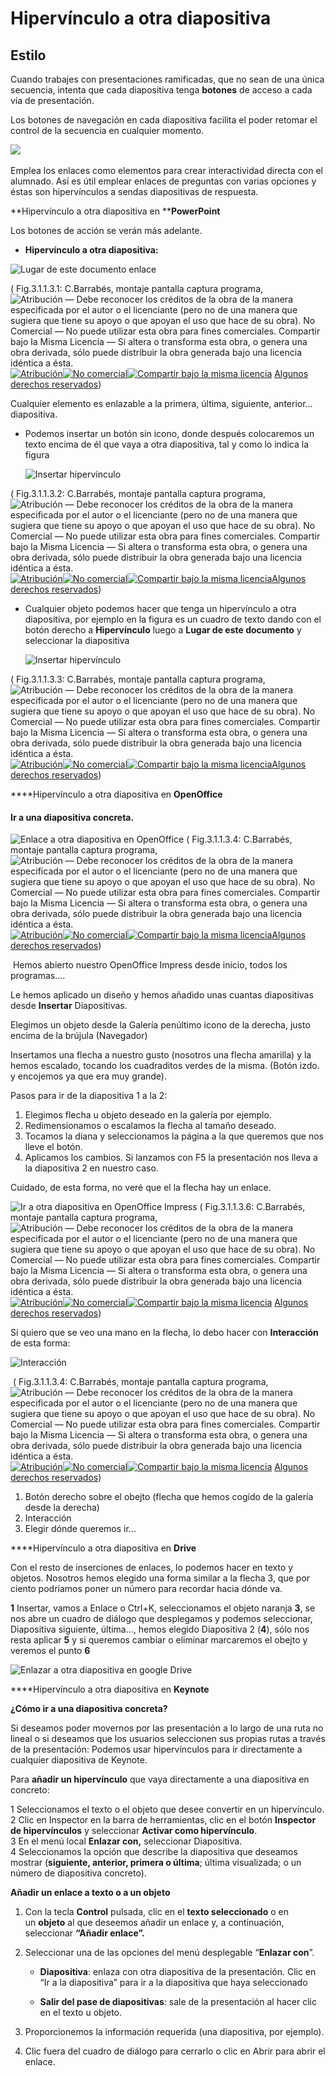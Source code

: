 # Hipervínculo a otra diapositiva

## **Estilo**

Cuando trabajes con presentaciones ramificadas, que no sean de una única secuencia, intenta que cada diapositiva tenga **botones** de acceso a cada vía de presentación.

Los botones de navegación en cada diapositiva facilita el poder retomar el control de la secuencia en cualquier momento.   
  

![](img/botonesnavegacion.1.png) 


Emplea los enlaces como elementos para crear interactividad directa con el alumnado. Así es útil emplear enlaces de preguntas con varias opciones y éstas son hipervínculos a sendas diapositivas de respuesta.

**Hipervínculo a otra diapositiva en ****PowerPoint**

Los botones de acción se verán más adelante.

*   **Hipervínculo a otra diapositiva:**
    


![Lugar de este documento enlace](img/lugarde_estedocumentoppt.png "Hipervínculo a diapositiva siguiente") 



( Fig.3.1.1.3.1: C.Barrabés, montaje pantalla captura programa, ![Atribución — Debe reconocer los créditos de la obra de la manera especificada por el autor o el licenciante (pero no de una manera que sugiera que tiene su apoyo o que apoyan el uso que hace de su obra). No Comercial — No puede utilizar esta obra para fines comerciales. Compartir bajo la Misma Licencia — Si altera o transforma esta obra, o genera una obra derivada, sólo puede distribuir la obra generada bajo una licencia idéntica a ésta.](img/1algunosderechosreservados.png "Licencia Atribución, no comercial y Compartir bajo la Misma Licencia")[![Atribución](http://l.yimg.com/g/images/spaceout.gif "Atribución")![No comercial](http://l.yimg.com/g/images/spaceout.gif "No comercial")![Compartir bajo la misma licencia](http://l.yimg.com/g/images/spaceout.gif "Compartir bajo la misma licencia")](http://creativecommons.org/licenses/by-nc-sa/2.0/) [Algunos derechos reservados](http://creativecommons.org/licenses/by-nc-sa/2.0/deed.es "Derechos reservados. Atribución-NoComercial-CompartirIgual 2.0 Genérica (CC BY-NC-SA 2.0)"))


Cualquier elemento es enlazable a la primera, última, siguiente, anterior…diapositiva.

*   Podemos insertar un botón sin icono, donde después colocaremos un texto encima de él que vaya a otra diapositiva, tal y como lo indica la figura
    

    ![Insertar hipervínculo](img/m3431.png "Insertar hipervínculo")

    


( Fig.3.1.1.3.2: C.Barrabés, montaje pantalla captura programa, ![Atribución — Debe reconocer los créditos de la obra de la manera especificada por el autor o el licenciante (pero no de una manera que sugiera que tiene su apoyo o que apoyan el uso que hace de su obra). No Comercial — No puede utilizar esta obra para fines comerciales. Compartir bajo la Misma Licencia — Si altera o transforma esta obra, o genera una obra derivada, sólo puede distribuir la obra generada bajo una licencia idéntica a ésta.](img/1algunosderechosreservados.png "Licencia Atribución, no comercial y Compartir bajo la Misma Licencia")[![Atribución](http://l.yimg.com/g/images/spaceout.gif "Atribución")![No comercial](http://l.yimg.com/g/images/spaceout.gif "No comercial")![Compartir bajo la misma licencia](http://l.yimg.com/g/images/spaceout.gif "Compartir bajo la misma licencia")](http://creativecommons.org/licenses/by-nc-sa/2.0/)[Algunos derechos reservados](http://creativecommons.org/licenses/by-nc-sa/2.0/deed.es "Derechos reservados. Atribución-NoComercial-CompartirIgual 2.0 Genérica (CC BY-NC-SA 2.0)"))


*   Cualquier objeto podemos hacer que tenga un hipervínculo a otra diapositiva, por ejemplo en la figura es un cuadro de texto dando con el botón derecho a **Hipervínculo** luego a **Lugar de este documento** y seleccionar la diapositiva
    

    ![Insertar hipervínculo](img/m3432.png "Insertar hipervínculo")

    


( Fig.3.1.1.3.3: C.Barrabés, montaje pantalla captura programa, ![Atribución — Debe reconocer los créditos de la obra de la manera especificada por el autor o el licenciante (pero no de una manera que sugiera que tiene su apoyo o que apoyan el uso que hace de su obra). No Comercial — No puede utilizar esta obra para fines comerciales. Compartir bajo la Misma Licencia — Si altera o transforma esta obra, o genera una obra derivada, sólo puede distribuir la obra generada bajo una licencia idéntica a ésta.](img/1algunosderechosreservados.png "Licencia Atribución, no comercial y Compartir bajo la Misma Licencia")[![Atribución](http://l.yimg.com/g/images/spaceout.gif "Atribución")![No comercial](http://l.yimg.com/g/images/spaceout.gif "No comercial")![Compartir bajo la misma licencia](http://l.yimg.com/g/images/spaceout.gif "Compartir bajo la misma licencia")](http://creativecommons.org/licenses/by-nc-sa/2.0/)[Algunos derechos reservados](http://creativecommons.org/licenses/by-nc-sa/2.0/deed.es "Derechos reservados. Atribución-NoComercial-CompartirIgual 2.0 Genérica (CC BY-NC-SA 2.0)"))


****Hipervínculo a otra diapositiva en **OpenOffice**

#### Ir a una diapositiva concreta.   


![Enlace a otra diapositiva en OpenOffice](img/a_otra_diapos_openoff.png "Enlace a otra diapositiva Impress") ( Fig.3.1.1.3.4: C.Barrabés, montaje pantalla captura programa, ![Atribución — Debe reconocer los créditos de la obra de la manera especificada por el autor o el licenciante (pero no de una manera que sugiera que tiene su apoyo o que apoyan el uso que hace de su obra). No Comercial — No puede utilizar esta obra para fines comerciales. Compartir bajo la Misma Licencia — Si altera o transforma esta obra, o genera una obra derivada, sólo puede distribuir la obra generada bajo una licencia idéntica a ésta.](img/1algunosderechosreservados.png "Licencia Atribución, no comercial y Compartir bajo la Misma Licencia")[![Atribución](http://l.yimg.com/g/images/spaceout.gif "Atribución")![No comercial](http://l.yimg.com/g/images/spaceout.gif "No comercial")![Compartir bajo la misma licencia](http://l.yimg.com/g/images/spaceout.gif "Compartir bajo la misma licencia")](http://creativecommons.org/licenses/by-nc-sa/2.0/)[Algunos derechos reservados](http://creativecommons.org/licenses/by-nc-sa/2.0/deed.es "Derechos reservados. Atribución-NoComercial-CompartirIgual 2.0 Genérica (CC BY-NC-SA 2.0)"))


 Hemos abierto nuestro OpenOffice Impress desde inicio, todos los programas....

Le hemos aplicado un diseño y hemos añadido unas cuantas diapositivas desde **Insertar** Diapositivas.

Elegimos un objeto desde la Galería penúltimo icono de la derecha, justo encima de la brújula (Navegador)

Insertamos una flecha a nuestro gusto (nosotros una flecha amarilla) y la hemos escalado, tocando los cuadraditos verdes de la misma. (Botón izdo. y encojemos ya que era muy grande).

Pasos para ir de la diapositiva 1 a la 2:

1.  Elegimos flecha u objeto deseado en la galería por ejemplo.
2.  Redimensionamos o escalamos la flecha al tamaño deseado.
3.  Tocamos la diana y seleccionamos la página a la que queremos que nos lleve el botón.
4.  Aplicamos los cambios. Si lanzamos con F5 la presentación nos lleva a la diapositiva 2 en nuestro caso.

Cuidado, de esta forma, no veré que el la flecha hay un enlace.


![Ir a otra diapositiva en OpenOffice Impress](img/iraotradiapositivaenOpenOff.png "Ir a otra diapositiva en OpenOffice Impress") ( Fig.3.1.1.3.6: C.Barrabés, montaje pantalla captura programa, ![Atribución — Debe reconocer los créditos de la obra de la manera especificada por el autor o el licenciante (pero no de una manera que sugiera que tiene su apoyo o que apoyan el uso que hace de su obra). No Comercial — No puede utilizar esta obra para fines comerciales. Compartir bajo la Misma Licencia — Si altera o transforma esta obra, o genera una obra derivada, sólo puede distribuir la obra generada bajo una licencia idéntica a ésta.](img/1algunosderechosreservados.png "Licencia Atribución, no comercial y Compartir bajo la Misma Licencia")[![Atribución](http://l.yimg.com/g/images/spaceout.gif "Atribución")![No comercial](http://l.yimg.com/g/images/spaceout.gif "No comercial")![Compartir bajo la misma licencia](http://l.yimg.com/g/images/spaceout.gif "Compartir bajo la misma licencia")](http://creativecommons.org/licenses/by-nc-sa/2.0/) [Algunos derechos reservados](http://creativecommons.org/licenses/by-nc-sa/2.0/deed.es "Derechos reservados. Atribución-NoComercial-CompartirIgual 2.0 Genérica (CC BY-NC-SA 2.0)"))


Si quiero que se veo una mano en la flecha, lo debo hacer con **Interacción** de esta forma:


![Interacción](img/interaccionOpenOffice.png "Interacción")



 ( Fig.3.1.1.3.4: C.Barrabés, montaje pantalla captura programa, ![Atribución — Debe reconocer los créditos de la obra de la manera especificada por el autor o el licenciante (pero no de una manera que sugiera que tiene su apoyo o que apoyan el uso que hace de su obra). No Comercial — No puede utilizar esta obra para fines comerciales. Compartir bajo la Misma Licencia — Si altera o transforma esta obra, o genera una obra derivada, sólo puede distribuir la obra generada bajo una licencia idéntica a ésta.](img/1algunosderechosreservados.png "Licencia Atribución, no comercial y Compartir bajo la Misma Licencia")[![Atribución](http://l.yimg.com/g/images/spaceout.gif "Atribución")![No comercial](http://l.yimg.com/g/images/spaceout.gif "No comercial")![Compartir bajo la misma licencia](http://l.yimg.com/g/images/spaceout.gif "Compartir bajo la misma licencia")](http://creativecommons.org/licenses/by-nc-sa/2.0/) [Algunos derechos reservados](http://creativecommons.org/licenses/by-nc-sa/2.0/deed.es "Derechos reservados. Atribución-NoComercial-CompartirIgual 2.0 Genérica (CC BY-NC-SA 2.0)"))


1.  Botón derecho sobre el obejto (flecha que hemos cogido de la galería desde la derecha)
2.  Interacción
3.  Elegir dónde queremos ir...

****Hipervínculo a otra diapositiva en **Drive**

Con el resto de inserciones de enlaces, lo podemos hacer en texto y objetos. Nosotros hemos elegido una forma similar a la flecha 3, que por ciento podríamos poner un número para recordar hacia dónde va.

**1** Insertar, vamos a Enlace o Ctrl+K, seleccionamos el objeto naranja **3**, se nos abre un cuadro de diálogo que desplegamos y podemos seleccionar, Diapositiva siguiente, última..., hemos elegido Diapositiva 2 (**4**), sólo nos resta aplicar **5** y si queremos cambiar o eliminar marcaremos el obejto y veremos el punto **6**


![Enlazar a otra diapositiva en google Drive](img/enlaceotradiapodrive.png "Enlazar a otra diapositiva en google Drive")


****Hipervínculo a otra diapositiva en **Keynote**

**¿Cómo ir a una diapositiva concreta?**

  
Si deseamos poder movernos por las presentación a lo largo de una ruta no lineal o si deseamos que los usuarios seleccionen sus propias rutas a través de la presentación: Podemos usar hipervínculos para ir directamente a cualquier diapositiva de Keynote. 

Para **añadir un hipervínculo** que vaya directamente a una diapositiva en concreto:

  
1 Seleccionamos el texto o el objeto que desee convertir en un hipervínculo.  
2 Clic en Inspector en la barra de herramientas, clic en el botón **Inspector de hipervínculos** y seleccionar **Activar como hipervínculo**.  
3 En el menú local **Enlazar con,** seleccionar Diapositiva.  
4 Seleccionamos la opción que describe la diapositiva que deseamos mostrar (**siguiente, anterior, primera o última**; última visualizada; o un número de diapositiva concreto).

**Añadir un enlace a texto o a un objeto**

1.  Con la tecla **Control** pulsada, clic en el **texto seleccionado** o en un **objeto** al que deseemos añadir un enlace y, a continuación, seleccionar **“Añadir enlace”.**
    
2.  Seleccionar una de las opciones del menú desplegable “**Enlazar con**”.
    
    *   **Diapositiva**: enlaza con otra diapositiva de la presentación. Clic en “Ir a la diapositiva” para ir a la diapositiva que haya seleccionado
        
    *   **Salir del pase de diapositivas**: sale de la presentación al hacer clic en el texto u objeto.
        
3.  Proporcionemos la información requerida (una diapositiva, por ejemplo).
    
4.  Clic fuera del cuadro de diálogo para cerrarlo o clic en Abrir para abrir el enlace.
    


